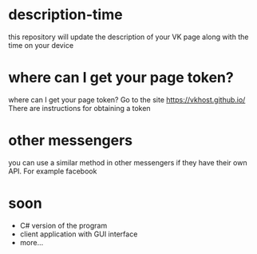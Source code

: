 # description-time
this repository will update the description of your VK page along with the time on your device

# where can I get your page token?

where can I get your page token? Go to the site https://vkhost.github.io/ There are instructions for obtaining a token

# other messengers
you can use a similar method in other messengers if they have their own API. For example facebook

# soon
- C# version of the program
- client application with GUI interface
- more...
